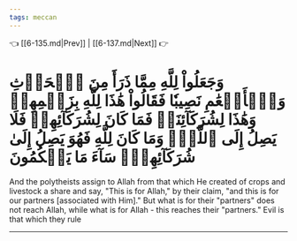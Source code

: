 ```yaml
---
tags: meccan
---
```


👈 [[6-135.md|Prev]] | [[6-137.md|Next]] 👉

# وَجَعَلُواْ لِلَّهِ مِمَّا ذَرَأَ مِنَ ٱلۡحَرۡثِ وَٱلۡأَنۡعَٰمِ نَصِيبٗا فَقَالُواْ هَٰذَا لِلَّهِ بِزَعۡمِهِمۡ وَهَٰذَا لِشُرَكَآئِنَاۖ فَمَا كَانَ لِشُرَكَآئِهِمۡ فَلَا يَصِلُ إِلَى ٱللَّهِۖ وَمَا كَانَ لِلَّهِ فَهُوَ يَصِلُ إِلَىٰ شُرَكَآئِهِمۡۗ سَآءَ مَا يَحۡكُمُونَ

And the polytheists assign to Allah from that which He created of crops and livestock a share and say, "This is for Allah," by their claim, "and this is for our partners [associated with Him]." But what is for their "partners" does not reach Allah, while what is for Allah - this reaches their "partners." Evil is that which they rule

---

